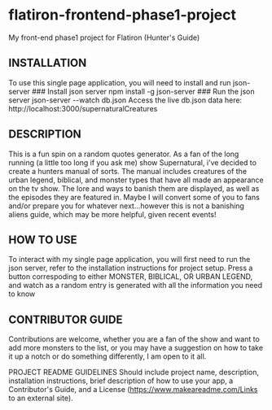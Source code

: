 # flatiron-frontend-phase1-project

My front-end phase1 project for Flatiron (Hunter's Guide)

## INSTALLATION

To use this single page application, you will need to install and run json-server ### Install json server
npm install -g json-server ### Run the json server
json-server --watch db.json
Access the live db.json data here:
http://localhost:3000/supernaturalCreatures

## DESCRIPTION

This is a fun spin on a random quotes generator. As a fan of the long running (a little too long if you ask me) show Supernatural, i've decided to create a hunters manual of sorts. The manual includes creatures of the urban legend, biblical, and monster types that have all made an appearance on the tv show. The lore and ways to banish them are displayed, as well as the episodes they are featured in. Maybe I will convert some of you to fans and/or prepare you for whatever next...however this is not a banishing aliens guide, which may be more helpful, given recent events!

## HOW TO USE

To interact with my single page application, you will first need to run the json server, refer to the installation instructions for project setup. Press a button correspoding to either MONSTER, BIBLICAL, OR URBAN LEGEND, and watch as a random entry is generated with all the information you need to know

## CONTRIBUTOR GUIDE

Contributions are welcome, whether you are a fan of the show and want to add more monsters to the list, or you may have a suggestion on how to take it up a notch or do something differently, I am open to it all.

PROJECT README GUIDELINES
Should include project name, description, installation instructions, brief description of how to use your app, a Contributor's Guide, and a License (https://www.makeareadme.com/Links to an external site).
